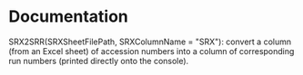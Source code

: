 # Documentation
SRX2SRR(SRXSheetFilePath, SRXColumnName = "SRX"): convert a column (from an Excel sheet) of accession numbers into a column of corresponding run numbers (printed directly onto the console).

